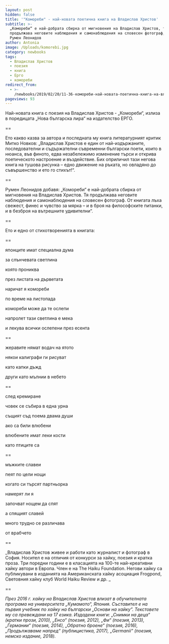 ```yaml
---
layout: post
hidden: false
title: '"Комореби" - най-новата поетична книга на Владислав Христов'
subtitle: >-
  „Комореби“ е най-добрата сбирка от мигновения на Владислав Христов, тя
  продължава неговите наблюдения и самонаблюдения на словесен фотограф, пише
  Румен Леонидов 
author: Antonia
image: /Uploads/komorebi.jpg
category: newbooks
tags:
  - Владислав Христов
  - поезия
  - книга
  - Ерго
  - комореби
redirect_from:
  - >-
    /newbooks/2019/02/20/11-36-комореби-най-новата-поетична-книга-на-владислав-христов
pageviews: 93
---
```

Най-новата книга с поезия на Владислав Христов - „Комореби“, излиза в поредицата „Нова българска лира“ на издателство ЕРГО.

\==

Ето какво казва за автора и последната му книга литературният критик Митко Новков: „Владислав Христов е един от най-издържаните, последователни и съдържателни съвременни български поети, които в нюанса, във финото, едва незабележимо изменение търси и открива поетическото настроение и въздействие. Бих оприличил тази негова книга на тушова рисунка – едно движение на ръката, но овладяно до съвършенство и ето го стихът!“.

\==

Румен Леонидов добавя: „Комореби“ е най-добрата сбирка от мигновения на Владислав Христов. Тя продължава неговите наблюдения и самонаблюдения на словесен фотограф. От книгата лъха свежест, финес и чувство за мярка – и в броя на философските питанки, и в безброя на вътрешните удивителни“.

\==

Ето и едно от стихотворенията в книгата:

\==

японците имат специална дума 

за слънчевата светлина

която прониква 

през листата на дърветата

наричат я комореби

по време на листопада

комореби може да те ослепи

напролет тази светлина е мека

и лекува всички ослепени през есента

\==

жеравите нямат водач на ятото 

някои калиграфи ги рисуват 

като капки дъжд 

други като мълнии в небето

\==

след кремиране 

човек се събира в една урна 

същият съд поема двама души

ако са били влюбени

влюбените имат леки кости

като птиците са 

\==

мъжките славеи 

пеят по цели нощи

когато си търсят партньорка

намерят ли я

започват нощем да спят

а спящият славей

много трудно се различава 

от врабчето

\==

_Владислав Христов живее и работи като журналист и фотограф в София. Носител е на отличия от конкурси за хайку, поезия и кратка проза. Три поредни години е в класацията на 100-те най-креативни хайку автори в Европа. Член e на The Haiku Foundation. Негови хайку са публикувани в изданията на Американската хайку асоциация Frogpond, Световния хайку клуб World Haiku Review и др. _

\==

_През 2016 г. хайку на Владислав Христов влизат в обучителната програма на университета „Кумамото“, Япония. Съставител е на първия учебник по хайку на български „Основи на хайку”. Текстовете му са превеждани на 17 езика. Издадени книги: „Снимки на деца“ (кратки прози, 2010), „Енсо“ (поезия, 2012), „Фи“ (поезия, 2013), „Германии“ (поезия, 2014), „Обратно броене“ (поезия, 2016), „Продължаваме напред“ (публицистика, 2017), „Germanii“ (поезия, немско издание, 2018)._
